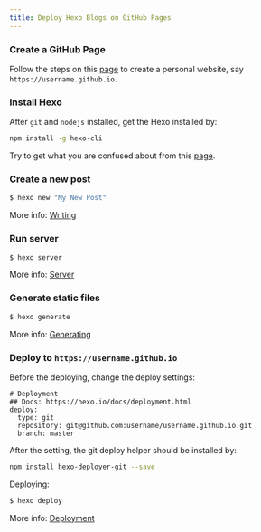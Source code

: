 ```yaml
---
title: Deploy Hexo Blogs on GitHub Pages  
---
```


### Create a GitHub Page
Follow the steps on this [page](https://pages.github.com/) to create a personal website, say `https://username.github.io`.

### Install Hexo
After `git` and `nodejs` installed, get the Hexo installed by:
``` bash
npm install -g hexo-cli
```
Try to get what you are confused about from this [page](https://hexo.io/docs/).

### Create a new post

``` bash
$ hexo new "My New Post"
```

More info: [Writing](https://hexo.io/docs/writing.html)

### Run server

``` bash
$ hexo server
```

More info: [Server](https://hexo.io/docs/server.html)

### Generate static files

``` bash
$ hexo generate
```
More info: [Generating](https://hexo.io/docs/generating.html)

### Deploy to `https://username.github.io`
Before the deploying, change the deploy settings:
```
# Deployment
## Docs: https://hexo.io/docs/deployment.html
deploy:
  type: git
  repository: git@github.com:username/username.github.io.git
  branch: master
```

After the setting, the git deploy helper should be installed by:
``` bash
npm install hexo-deployer-git --save
```

Deploying:
``` bash
$ hexo deploy
```
More info: [Deployment](https://hexo.io/docs/deployment.html)
